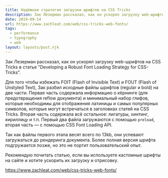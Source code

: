 ```yaml
---
title: Надёжная стратегия загрузки шрифтов на CSS Tricks
description: Зак Лезерман рассказал, как он ускорял загрузку web-шрифтов на CSS Tricks 
date: 2019-09-14
url: https://www.zachleat.com/web/css-tricks-web-fonts/
tags:
  - performance
  - typography
  - web
layout: layouts/post.njk
---
```

Зак Лезерман рассказал, как он ускорял загрузку web-шрифтов на CSS Tricks в статье "Developing a Robust Font Loading Strategy for CSS-Tricks".

Для того чтобы избежать FOIT (Flash of Invisible Text) и FOUT (Flash of Unstyled Text), Зак разбил исходные файлы шрифтов (regular и bold) на две части. Первая часть содержала информацию о кёрнинге (для предотвращения reflow документа) и минимальный набор глифов, которые необходимы для отображения латиницы и самых популярных символов, которые могут встречаться в заголовках статей на CSS Tricks. Вторая часть содержала всё остальное: лигатуры, хинтинг, кириллицу и т.п. Первый два файла загружаются с помощью `preload`, вторая часть — с помощью CSS Font Loading API.

Так как файлы первого этапа весят всего по 13kb, они успевают загружаться до рендеринга документа. Более полная версия шрифта подгружается позже, но это не портит пользовательский опыт.

Рекомендую почитать статью, если вы используете кастомные шрифты на сайте и хотите ускорить их загрузку и отрисовку.

https://www.zachleat.com/web/css-tricks-web-fonts/
